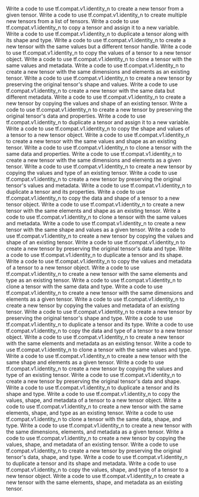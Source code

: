 Write a code to use tf.compat.v1.identity_n to create a new tensor from a given tensor.
Write a code to use tf.compat.v1.identity_n to create multiple new tensors from a list of tensors.
Write a code to use tf.compat.v1.identity_n to copy a tensor and assign it to a new variable.
Write a code to use tf.compat.v1.identity_n to duplicate a tensor along with its shape and type.
Write a code to use tf.compat.v1.identity_n to create a new tensor with the same values but a different tensor handle.
Write a code to use tf.compat.v1.identity_n to copy the values of a tensor to a new tensor object.
Write a code to use tf.compat.v1.identity_n to clone a tensor with the same values and metadata.
Write a code to use tf.compat.v1.identity_n to create a new tensor with the same dimensions and elements as an existing tensor.
Write a code to use tf.compat.v1.identity_n to create a new tensor by preserving the original tensor's shape and values.
Write a code to use tf.compat.v1.identity_n to create a new tensor with the same data but different metadata.
Write a code to use tf.compat.v1.identity_n to create a new tensor by copying the values and shape of an existing tensor.
Write a code to use tf.compat.v1.identity_n to create a new tensor by preserving the original tensor's data and properties.
Write a code to use tf.compat.v1.identity_n to duplicate a tensor and assign it to a new variable.
Write a code to use tf.compat.v1.identity_n to copy the shape and values of a tensor to a new tensor object.
Write a code to use tf.compat.v1.identity_n to create a new tensor with the same values and shape as an existing tensor.
Write a code to use tf.compat.v1.identity_n to clone a tensor with the same data and properties.
Write a code to use tf.compat.v1.identity_n to create a new tensor with the same dimensions and elements as a given tensor.
Write a code to use tf.compat.v1.identity_n to create a new tensor by copying the values and type of an existing tensor.
Write a code to use tf.compat.v1.identity_n to create a new tensor by preserving the original tensor's values and metadata.
Write a code to use tf.compat.v1.identity_n to duplicate a tensor and its properties.
Write a code to use tf.compat.v1.identity_n to copy the data and shape of a tensor to a new tensor object.
Write a code to use tf.compat.v1.identity_n to create a new tensor with the same elements and shape as an existing tensor.
Write a code to use tf.compat.v1.identity_n to clone a tensor with the same values and metadata.
Write a code to use tf.compat.v1.identity_n to create a new tensor with the same shape and values as a given tensor.
Write a code to use tf.compat.v1.identity_n to create a new tensor by copying the values and shape of an existing tensor.
Write a code to use tf.compat.v1.identity_n to create a new tensor by preserving the original tensor's data and type.
Write a code to use tf.compat.v1.identity_n to duplicate a tensor and its shape.
Write a code to use tf.compat.v1.identity_n to copy the values and metadata of a tensor to a new tensor object.
Write a code to use tf.compat.v1.identity_n to create a new tensor with the same elements and type as an existing tensor.
Write a code to use tf.compat.v1.identity_n to clone a tensor with the same data and type.
Write a code to use tf.compat.v1.identity_n to create a new tensor with the same dimensions and elements as a given tensor.
Write a code to use tf.compat.v1.identity_n to create a new tensor by copying the values and metadata of an existing tensor.
Write a code to use tf.compat.v1.identity_n to create a new tensor by preserving the original tensor's shape and type.
Write a code to use tf.compat.v1.identity_n to duplicate a tensor and its type.
Write a code to use tf.compat.v1.identity_n to copy the data and type of a tensor to a new tensor object.
Write a code to use tf.compat.v1.identity_n to create a new tensor with the same elements and metadata as an existing tensor.
Write a code to use tf.compat.v1.identity_n to clone a tensor with the same values and type.
Write a code to use tf.compat.v1.identity_n to create a new tensor with the same shape and elements as a given tensor.
Write a code to use tf.compat.v1.identity_n to create a new tensor by copying the values and type of an existing tensor.
Write a code to use tf.compat.v1.identity_n to create a new tensor by preserving the original tensor's data and shape.
Write a code to use tf.compat.v1.identity_n to duplicate a tensor and its shape and type.
Write a code to use tf.compat.v1.identity_n to copy the values, shape, and metadata of a tensor to a new tensor object.
Write a code to use tf.compat.v1.identity_n to create a new tensor with the same elements, shape, and type as an existing tensor.
Write a code to use tf.compat.v1.identity_n to clone a tensor with the same data, shape, and type.
Write a code to use tf.compat.v1.identity_n to create a new tensor with the same dimensions, elements, and metadata as a given tensor.
Write a code to use tf.compat.v1.identity_n to create a new tensor by copying the values, shape, and metadata of an existing tensor.
Write a code to use tf.compat.v1.identity_n to create a new tensor by preserving the original tensor's data, shape, and type.
Write a code to use tf.compat.v1.identity_n to duplicate a tensor and its shape and metadata.
Write a code to use tf.compat.v1.identity_n to copy the values, shape, and type of a tensor to a new tensor object.
Write a code to use tf.compat.v1.identity_n to create a new tensor with the same elements, shape, and metadata as an existing tensor.